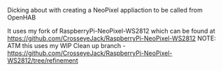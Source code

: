 Dicking about with creating a NeoPixel appliaction to be called from OpenHAB

It uses my fork of RaspberryPi-NeoPixel-WS2812 which can be found at
https://github.com/CrosseyeJack/RaspberryPi-NeoPixel-WS2812
NOTE: ATM this uses my WIP Clean up branch - https://github.com/CrosseyeJack/RaspberryPi-NeoPixel-WS2812/tree/refinement